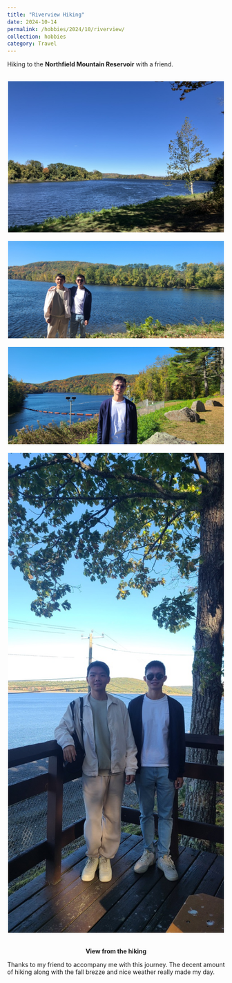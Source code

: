 ```yaml
---
title: "Riverview Hiking"
date: 2024-10-14
permalink: /hobbies/2024/10/riverview/
collection: hobbies
category: Travel
---
```


<p align="justify">Hiking to the <b>Northfield Mountain Reservoir</b> with a friend.</p>
<br/>
<div style="text-align: center;"><a href="/hobbies/2024/10/riverview/" class="image" id="researchfest"><img src="/images/travels/3_riverview_0.jpeg" height="350" width="500"/></a></div><br/>


<div style="width:100%;text-align:center;"><img src='/images/travels/3_riverview_1.jpeg' width=500></div>
<br>
<div style="width:100%;text-align:center;"><img src='/images/travels/3_riverview_2.jpeg' width=500></div>
<br>
<div style="width:100%;text-align:center;"><img src='/images/travels/3_riverview_3.jpeg' width=500></div>
<br>
<p align="center"><b>View from the hiking</b>

<p align="justify">
Thanks to my friend to accompany me with this journey. The decent amount of hiking along with the fall brezze and nice weather really made my day.
</p>



